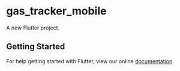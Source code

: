 # gas_tracker_mobile

A new Flutter project.

## Getting Started

For help getting started with Flutter, view our online
[documentation](https://flutter.io/).
